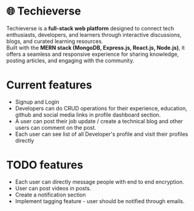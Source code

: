 # 🌐 Techieverse

Techieverse is a **full-stack web platform** designed to connect tech enthusiasts, developers, and learners through interactive discussions, blogs, and curated learning resources.  
Built with the **MERN stack (MongoDB, Express.js, React.js, Node.js)**, it offers a seamless and responsive experience for sharing knowledge, posting articles, and engaging with the community.

# Current features
- Signup and Login 
- Developers can do CRUD operations for their experience, education, github and social media links in profile dashboard section.
- A user can post their job update / create a technical blog and other users can comment on the post.
- Each user can see list of all Developer's profile and visit their profiles directly

# TODO features
- Each user can directly message people with end to end encryption.
- User can post videos in posts.
- Create a notification section
- Implement tagging feature - user should be notified through emails.

